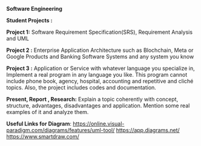 **Software Engineering**

**Student Projects :** 

**Project 1:**
	Software Requirement Specification(SRS), Requirement Analysis  and UML

**Project 2 :**
	Enterprise  Application Architecture such as Blochchain, Meta or Google Products and Banking Software Systems and any system you know

**Project 3 :** 
	Application or Service with whatever language you specialize in, 	Implement 	a real program in any language 		you like. This program 	cannot 	include 	phone book, agency, hospital, accounting and  repetitive and cliché 		topics. Also, the project includes codes and documentation.
 
**Present,  Report , Research:**
Explain a topic coherently with concept, structure, advantages, disadvantages 	and  application. Mention some real examples of it and analyze them.


**Useful Links for Diagram**:
https://online.visual-paradigm.com/diagrams/features/uml-tool/
https://app.diagrams.net/
https://www.smartdraw.com/
